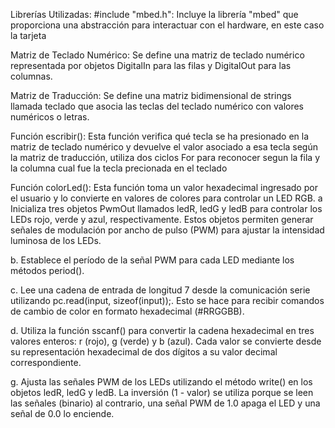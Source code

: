 Librerías Utilizadas: #include "mbed.h": Incluye la librería "mbed" que proporciona una abstracción para interactuar con el hardware, en este caso la tarjeta


Matriz de Teclado Numérico: Se define una matriz de teclado numérico representada por objetos DigitalIn para las filas y DigitalOut para las columnas.

Matriz de Traducción: Se define una matriz bidimensional de strings llamada teclado que asocia las teclas del teclado numérico con valores numéricos o letras.

Función escribir(): Esta función verifica qué tecla se ha presionado en la matriz de teclado numérico y 
devuelve el valor asociado a esa tecla según la matriz de traducción, utiliza dos ciclos For para reconocer segun la fila y la columna 
cual fue la tecla precionada en el teclado 

Función colorLed(): Esta función toma un valor hexadecimal ingresado por el usuario y lo convierte en valores de colores para controlar un LED RGB.
 a     Inicializa tres objetos PwmOut llamados ledR, ledG y ledB para controlar los LEDs rojo, verde y azul, respectivamente. Estos objetos permiten generar señales de modulación por ancho de pulso (PWM) para ajustar la intensidad luminosa de los LEDs. 

b.     Establece el período de la señal PWM para cada LED mediante los métodos period().

c. Lee una cadena de entrada de longitud 7 desde la comunicación serie utilizando pc.read(input, sizeof(input));. Esto se hace para recibir comandos de cambio de color en formato hexadecimal (#RRGGBB). 

d. Utiliza la función sscanf() para convertir la cadena hexadecimal en tres valores enteros: r (rojo), g (verde) y b (azul). Cada valor se convierte desde su representación hexadecimal de dos dígitos a su valor decimal correspondiente.

g. Ajusta las señales PWM de los LEDs utilizando el método write() en los objetos ledR, ledG y ledB. La inversión (1 - valor) se utiliza porque se leen las señales (binario) al contrario, una señal PWM de 1.0 apaga el LED y una señal de 0.0 lo enciende.
